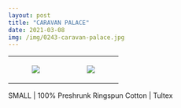 ```yaml
---
layout: post
title: "CARAVAN PALACE"
date: 2021-03-08
img: /img/0243-caravan-palace.jpg
---
```




<table style="width:100%;"><tr><td style="vertical-align:top;">
      <figure class="tmblr-full" data-orig-height="2048" data-orig-width="1365" data-orig-src="https://concertshirts.netlify.app/shirts/0243/0243-01.jpg"><img src="https://64.media.tumblr.com/e2f7891b74bef9517407033e23562950/fa9c2268474e39b8-67/s540x810/8d97499fb4a487e6ca51129e4ee378f3e851f3ed.jpg" data-orig-height="2048" data-orig-width="1365" data-orig-src="https://concertshirts.netlify.app/shirts/0243/0243-01.jpg"/></figure></td>
    <td style="vertical-align:top;">
      <figure class="tmblr-full" data-orig-height="2048" data-orig-width="1365" data-orig-src="https://concertshirts.netlify.app/shirts/0243/0243-02.jpg"><img src="https://64.media.tumblr.com/019f76656c7ba11b676ac879e4f06a40/fa9c2268474e39b8-b7/s540x810/ed6e57f364df176bd8d94fdd34a10582cb4dc323.jpg" data-orig-height="2048" data-orig-width="1365" data-orig-src="https://concertshirts.netlify.app/shirts/0243/0243-02.jpg"/></figure></td>
  </tr></table><p>
  SMALL | 100% Preshrunk Ringspun Cotton | Tultex
</p>
